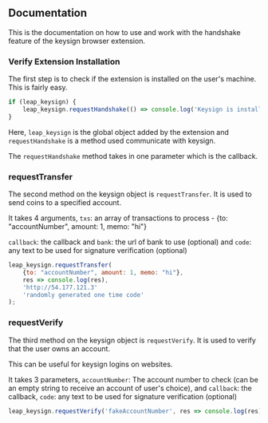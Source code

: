 ## Documentation

This is the documentation on how to use and work with the handshake feature of the keysign browser extension.

### Verify Extension Installation

The first step is to check if the extension is installed on the user's machine. This is fairly easy.

```js
if (leap_keysign) {
	leap_keysign.requestHandshake(() => console.log('Keysign is installed!'));
}
```

Here, `leap_keysign` is the global object added by the extension and `requestHandshake` is a method used communicate with keysign.

The `requestHandshake` method takes in one parameter which is the callback.

### requestTransfer

The second method on the keysign object is `requestTransfer`. It is used to send coins to a specified account.

It takes 4 arguments, `txs`: an array of transactions to process - {to: "accountNumber", amount: 1, memo: "hi"}

`callback`: the callback and `bank`: the url of bank to use (optional) and `code`: any text to be used for signature verification (optional)

```js
leap_keysign.requestTransfer(
    {to: "accountNumber", amount: 1, memo: "hi"},
	res => console.log(res),
	'http://54.177.121.3'
	'randomly generated one time code'
);
```

### requestVerify

The third method on the keysign object is `requestVerify`. It is used to verify that the user owns an account.

This can be useful for keysign logins on websites.

It takes 3 parameters, `accountNumber`: The account number to check (can be an empty string to receive an account of user's choice), and `callback`: the callback, `code`: any text to be used for signature verification (optional)

```js
leap_keysign.requestVerify('fakeAccountNumber', res => console.log(res), 'code');
```
